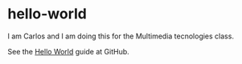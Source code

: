 # hello-world

I am Carlos and I am doing this for the Multimedia tecnologies class.

See the [Hello World](https://guides.github.com/activities/hello-world/) guide at GitHub.
